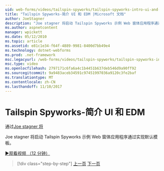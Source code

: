 ```yaml
---
uid: web-forms/videos/tailspin-spyworks/tailspin-spyworks-intro-ui-and-edm
title: "Tailspin Spyworks-简介 UI 和 EDM |Microsoft 文档"
author: JoeStagner
description: "Joe stagner 将启动 Tailspin Spyworks 示例 Web 窗体应用程序通过实现默认模板。"
ms.author: aspnetcontent
manager: wpickett
ms.date: 05/12/2010
ms.topic: article
ms.assetid: e81c1e34-f64f-4889-9981-8400d7bb49e4
ms.technology: dotnet-webforms
ms.prod: .net-framework
msc.legacyurl: /web-forms/videos/tailspin-spyworks/tailspin-spyworks-intro-ui-and-edm
msc.type: video
ms.openlocfilehash: 2797171c6fa6a4c1b4451b637deb546d9a90ff92
ms.sourcegitcommit: 9a9483aceb34591c97451997036a9120c3fe2baf
ms.translationtype: MT
ms.contentlocale: zh-CN
ms.lasthandoff: 11/10/2017
---
```

<a name="tailspin-spyworks---intro-ui-and-edm"></a>Tailspin Spyworks-简介 UI 和 EDM
====================
通过[Joe stagner 将](https://github.com/JoeStagner)

Joe stagner 将启动 Tailspin Spyworks 示例 Web 窗体应用程序通过实现默认模板。

[&#9654;观看视频 （12 分钟）](https://channel9.msdn.com/Blogs/ASP-NET-Site-Videos/tailspin-spyworks-intro-ui-and-edm)

>[!div class="step-by-step"]
[上一页](tailspin-spyworks-implementing-and-using-the-also-purchased-control.md)
[下一页](tailspin-spyworks-directory-organization.md)
